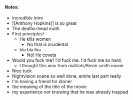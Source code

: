 #### Notes: 
- Incredible intro
- [[Anthony Hopkins]] is so great
- The deaths-head moth
- First principles! 
	- He kills women
		- No that is incidental
	- bla bla lba
		- No! He covets
- Would you fuck me? I'd fuck me. I'd fuck me so hard.
	- I thought this was from mallrats/Kevin smith movie
- Nice tuck
- Nightvision scene so well done, entire last part really
- I'm having a friend for dinner
- the meaning of the title of the movie
- my experience not knowing that he was already trapped